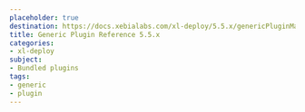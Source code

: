 ```yaml
---
placeholder: true
destination: https://docs.xebialabs.com/xl-deploy/5.5.x/genericPluginManual.html
title: Generic Plugin Reference 5.5.x
categories:
- xl-deploy
subject:
- Bundled plugins
tags:
- generic
- plugin
---
```

